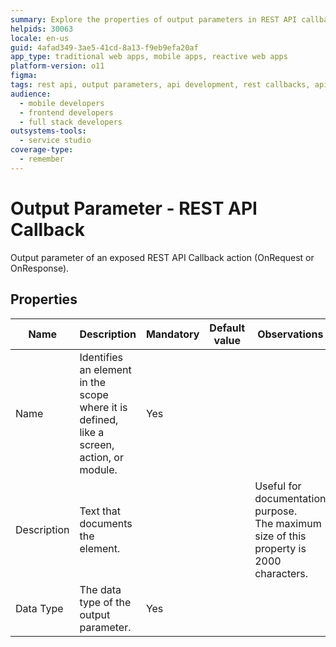 ```yaml
---
summary: Explore the properties of output parameters in REST API callbacks in OutSystems 11 (O11).
helpids: 30063
locale: en-us
guid: 4afad349-3ae5-41cd-8a13-f9eb9efa20af
app_type: traditional web apps, mobile apps, reactive web apps
platform-version: o11
figma:
tags: rest api, output parameters, api development, rest callbacks, api documentation
audience:
  - mobile developers
  - frontend developers
  - full stack developers
outsystems-tools:
  - service studio
coverage-type:
  - remember
---
```


# Output Parameter - REST API Callback

Output parameter of an exposed REST API Callback action (OnRequest or OnResponse).  

## Properties

<table markdown="1">
<thead>
<tr>
<th>Name</th>
<th>Description</th>
<th>Mandatory</th>
<th>Default value</th>
<th>Observations</th>
</tr>
</thead>
<tbody>
<tr>
<td title="Name">Name</td>
<td>Identifies an element in the scope where it is defined, like a screen, action, or module.</td>
<td>Yes</td>
<td></td>
<td></td>
</tr>
<tr>
<td title="Description">Description</td>
<td>Text that documents the element.</td>
<td></td>
<td></td>
<td>Useful for documentation purpose.<br/>The maximum size of this property is 2000 characters.</td>
</tr>
<tr>
<td title="Type">Data Type</td>
<td>The data type of the output parameter.</td>
<td>Yes</td>
<td></td>
<td></td>
</tr>
</tbody>
</table>

